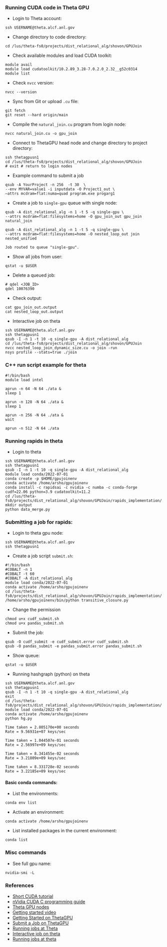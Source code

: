 ### Running CUDA code in Theta GPU

- Login to Theta account:
```commandline
ssh USERNAME@theta.alcf.anl.gov
```
- Change directory to code directory:
```commandline
cd /lus/theta-fs0/projects/dist_relational_alg/shovon/GPUJoin
```
- Check available modules and load CUDA toolkit:
```commandline
module avail
module load cudatoolkit/10.2.89_3.28-7.0.2.0_2.32__g52c0314
module list
```
- Check `nvcc` version:
```commandline
nvcc --version
```
- Sync from Git or upload `.cu` file:
```commandline
git fetch
git reset --hard origin/main
```
- Compile the `natural_join.cu` program from login node:
```
nvcc natural_join.cu -o gpu_join
```
- Connect to ThetaGPU head node and change directory to project directory:
```
ssh thetagpusn1
cd /lus/theta-fs0/projects/dist_relational_alg/shovon/GPUJoin
# exit # return to login nodes
```
- Example command to submit a job
```commandline
qsub -A YourProject -n 256  -t 30  \
--env MYVAR=value1 -i inputdata -O Project1_out \
–attrs mcdram=flat:numa=quad program.exe progarg1
```
- Create a job to `single-gpu` queue with single node:
```commandline
qsub -A dist_relational_alg -n 1 -t 5 -q single-gpu \
--attrs mcdram=flat:filesystems=home -O gpu_join_out gpu_join natural_join

qsub -A dist_relational_alg -n 1 -t 5 -q single-gpu \
--attrs mcdram=flat:filesystems=home -O nested_loop_out join nested_unified

Job routed to queue "single-gpu".
```
- Show all jobs from user:
```commandline
qstat -u $USER
```
- Delete a queued job:
```commandline
# qdel <JOB_ID>
qdel 10076390
```
- Check output:
```commandline
cat gpu_join_out.output 
cat nested_loop_out.output
```

- Interactive job on theta
```shell
ssh USERNAME@theta.alcf.anl.gov
ssh thetagpusn1
qsub -I -n 1 -t 10 -q single-gpu -A dist_relational_alg
cd /lus/theta-fs0/projects/dist_relational_alg/shovon/GPUJoin
nvcc nested_loop_join_dynamic_size.cu -o join -run
nsys profile --stats=true ./join
```
### C++ run script example for theta
```shell
#!/bin/bash
module load intel

aprun -n 64 -N 64 ./ata &
sleep 1

aprun -n 128 -N 64 ./ata &
sleep 1

aprun -n 256 -N 64 ./ata &
wait

aprun -n 512 -N 64 ./ata
```

### Running rapids in theta
- Login to theta
```shell
ssh USERNAME@theta.alcf.anl.gov
ssh thetagpusn1
qsub -I -n 1 -t 10 -q single-gpu -A dist_relational_alg
module load conda/2022-07-01
conda create -p $HOME/gpujoinenv
conda activate /home/arsho/gpujoinenv
conda install -c rapidsai -c nvidia -c numba -c conda-forge     cudf=22.06 python=3.9 cudatoolkit=11.2
cd /lus/theta-fs0/projects/dist_relational_alg/shovon/GPUJoin/rapids_implementation/
mkdir output
python data_merge.py
```
### Submitting a job for rapids:
- Login to theta gpu node:
```shell
ssh USERNAME@theta.alcf.anl.gov
ssh thetagpusn1
```
- Create a job script `submit.sh`:
```shell
#!/bin/bash
#COBALT -n 1
#COBALT -t 60
#COBALT -A dist_relational_alg
module load conda/2022-07-01
conda activate /home/arsho/gpujoinenv
cd /lus/theta-fs0/projects/dist_relational_alg/shovon/GPUJoin/rapids_implementation/
/home/arsho/gpujoinenv/bin/python transitive_closure.py
```
- Change the permission
```shell
chmod u+x cudf_submit.sh
chmod u+x pandas_submit.sh
```
- Submit the job:
```shell
qsub -O cudf_submit -e cudf_submit.error cudf_submit.sh
qsub -O pandas_submit -e pandas_submit.error pandas_submit.sh
```
- Show queue:
```shell
qstat -u $USER
```

- Running hashgraph (python) on theta
```shell
ssh USERNAME@theta.alcf.anl.gov
ssh thetagpusn1
qsub -I -n 1 -t 10 -q single-gpu -A dist_relational_alg
exit
cd /lus/theta-fs0/projects/dist_relational_alg/shovon/GPUJoin/rapids_implementation/
module load conda/2022-07-01
conda activate /home/arsho/gpujoinenv
python hg.py 
```
```
Time taken = 2.805170e+00 seconds
Rate = 9.56931e+07 keys/sec

Time taken = 1.044507e-01 seconds
Rate = 2.56997e+09 keys/sec

Time taken = 8.341455e-02 seconds
Rate = 3.21809e+09 keys/sec

Time taken = 8.331728e-02 seconds
Rate = 3.22185e+09 keys/sec
```


#### Basic conda commands:
- List the environments:
```shell
conda env list
```
- Activate an environment:
```shell
conda activate /home/arsho/gpujoinenv
```
- List installed packages in the current environment:
```shell
conda list
```

### Misc commands
- See full gpu name:
```shell
nvidia-smi -L
```

### References
- [Short CUDA tutorial](https://cuda-tutorial.readthedocs.io/en/latest/tutorials/tutorial01/)
- [nVidia CUDA C programming guide](https://docs.nvidia.com/cuda/cuda-c-programming-guide/index.html)
- [Theta GPU nodes](https://www.alcf.anl.gov/support-center/theta-gpu-nodes)
- [Getting started video](https://www.alcf.anl.gov/support-center/theta-and-thetagpu/submit-job-theta)
- [Getting Started on ThetaGPU](https://www.alcf.anl.gov/support-center/theta-gpu-nodes/getting-started-thetagpu)
- [Submit a Job on ThetaGPU](https://www.alcf.anl.gov/support-center/theta-gpu-nodes/submit-job-thetagpu)
- [Running jobs at Theta](https://www.alcf.anl.gov/support-center/theta/running-jobs-and-submission-scripts)
- [Interactive job on theta](https://www.alcf.anl.gov/support-center/theta/running-jobs-and-submission-scripts)
- [Running jobs at theta](https://www.alcf.anl.gov/support-center/theta-gpu-nodes/running-jobs-thetagpu)
